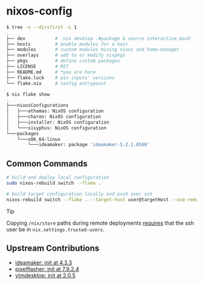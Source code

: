 # nixos-config

```sh
$ tree -v --dirsfirst -L 1
.
├── dev           # `nix develop .#package & source interactive.bash`
├── hosts         # enable modules for a host
├── modules       # custom modules mixing nixos and home-manager
├── overlays      # add to or modify nixpkgs
├── pkgs          # define custom packages
├── LICENSE       # MIT
├── README.md     # *you are here
├── flake.lock    # pin inputs' versions
└── flake.nix     # config entrypoint

$ nix flake show
.
├───nixosConfigurations
│   ├───athamas: NixOS configuration
│   ├───charon: NixOS configuration
│   ├───installer: NixOS configuration
│   └───sisyphus: NixOS configuration
└───packages
    └───x86_64-linux
        └───ideamaker: package 'ideamaker-5.2.1.8560'
```

## Common Commands

```sh
# build and deploy local configuration
sudo nixos-rebuild switch --flake .

# build target configuration locally and push over ssh
nixos-rebuild switch --flake . --target-host user@targetHost --use-remote-sudo
```

> [!TIP]
> Copying `/nix/store` paths during remote deployments [requires](https://nixos.wiki/wiki/Nixos-rebuild) that the ssh user be in `nix.settings.trusted-users`.

## Upstream Contributions

- [ideamaker: init at 4.3.3](https://github.com/NixOS/nixpkgs/pull/309130)
- [pixelflasher: init at 7.9.2.4](https://github.com/NixOS/nixpkgs/pull/336191)
- [ytmdesktop: init at 2.0.5](https://github.com/NixOS/nixpkgs/pull/317309)
